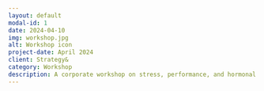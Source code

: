 ```yaml
---
layout: default
modal-id: 1
date: 2024-04-10
img: workshop.jpg
alt: Workshop icon
project-date: April 2024
client: Strategy&
category: Workshop
description: A corporate workshop on stress, performance, and hormonal health.
---
```

